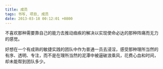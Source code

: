```yaml
---
title: 成员
tags: 书写, 项目, 成员
date: 2013-03-18 00:12:01 +0800
---
```



不喜欢那种需要靠自己的能力去推动痼疾的解决以实现使命必达的那种阵痛而无力的感觉。

好想在一个有成熟的敏捷实践的团队中作为普通一员去浸淫，感受那种理所当然的有序、透明、专注，而不是在理所当然的泥潭中被逼破浪乘风，花费心血和时间，却未能帮到团队多少。

